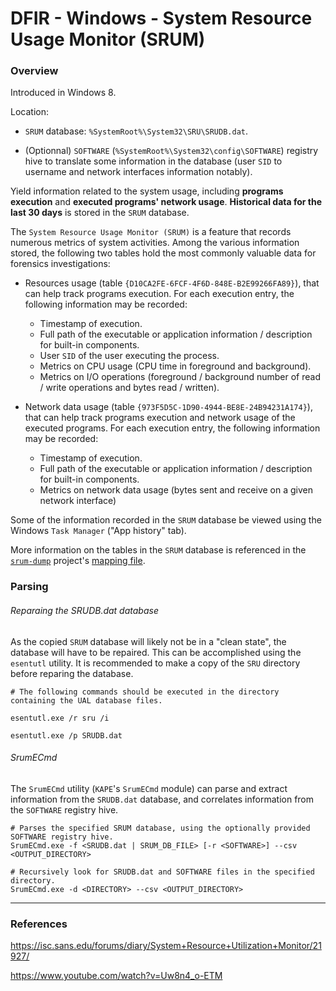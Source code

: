 # DFIR - Windows - System Resource Usage Monitor (SRUM)

### Overview

Introduced in Windows 8.

Location:

 - `SRUM` database: `%SystemRoot%\System32\SRU\SRUDB.dat`.

 - (Optionnal) `SOFTWARE` (`%SystemRoot%\System32\config\SOFTWARE`) registry
   hive to translate some information in the database (user `SID` to username
   and network interfaces information notably).

Yield information related to the system usage, including **programs execution**
and **executed programs' network usage**. **Historical data for the
last 30 days** is stored in the `SRUM` database.

The `System Resource Usage Monitor (SRUM)` is a feature that records numerous
metrics of system activities. Among the various information stored, the
following two tables hold the most commonly valuable data for forensics
investigations:

  - Resources usage (table `{D10CA2FE-6FCF-4F6D-848E-B2E99266FA89}`), that can
    help track programs execution. For each execution entry, the following
    information may be recorded:
    - Timestamp of execution.
    - Full path of the executable or application information / description for
      built-in components.
    - User `SID` of the user executing the process.
    - Metrics on CPU usage (CPU time in foreground and background).
    - Metrics on I/O operations (foreground / background number of read / write
      operations and bytes read / written).

  - Network data usage (table `{973F5D5C-1D90-4944-BE8E-24B94231A174}`), that
    can help track programs execution and network usage of the executed
    programs. For each execution entry, the following information may be
    recorded:
    - Timestamp of execution.
    - Full path of the executable or application information / description for
      built-in components.
    - Metrics on network data usage (bytes sent and receive on a given network
      interface)

Some of the information recorded in the `SRUM` database be viewed using the
Windows `Task Manager` ("App history" tab).

More information on the tables in the `SRUM` database is referenced in the
[`srum-dump`](https://github.com/MarkBaggett/srum-dump) project's
[mapping file](https://github.com/MarkBaggett/srum-dump/blob/master/SRUM_TEMPLATE2.xlsx).

### Parsing

###### Reparaing the SRUDB.dat database

As the copied `SRUM` database will likely not be in a "clean state", the
database will have to be repaired. This can be accomplished using the
`esentutl` utility. It is recommended to make a copy of the `SRU` directory
before reparing the database.

```
# The following commands should be executed in the directory containing the UAL database files.

esentutl.exe /r sru /i

esentutl.exe /p SRUDB.dat
```

###### SrumECmd

The `SrumECmd` utility (`KAPE`'s `SrumECmd` module) can parse and extract
information from the `SRUDB.dat` database, and correlates information from the
`SOFTWARE` registry hive.

```
# Parses the specified SRUM database, using the optionally provided SOFTWARE registry hive.
SrumECmd.exe -f <SRUDB.dat | SRUM_DB_FILE> [-r <SOFTWARE>] --csv <OUTPUT_DIRECTORY>

# Recursively look for SRUDB.dat and SOFTWARE files in the specified directory.
SrumECmd.exe -d <DIRECTORY> --csv <OUTPUT_DIRECTORY>
```

--------------------------------------------------------------------------------

### References

https://isc.sans.edu/forums/diary/System+Resource+Utilization+Monitor/21927/

https://www.youtube.com/watch?v=Uw8n4_o-ETM
